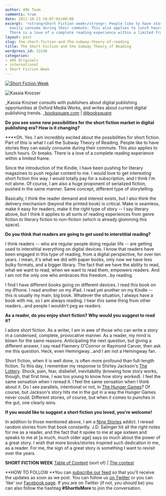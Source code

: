 ```yaml
---
author: 40k Team
comments: true
date: 2011-10-23 18:07:01+00:00
excerpt: '<strong>Short Fiction week</strong>: People like to have stories they can
  easily consume during their commute. This also applies to lunch hours. Or breaks.
  There is a love of a complete reading experience within a limited frame.'
layout: post
slug: the-short-fiction-and-the-subway-theory-of-reading
title: The Short Fiction and the Subway Theory of Reading
wordpress_id: 12248
categories:
- 40k Originals
- international
- Short Fiction Week
---
```


[![Short Fiction Week](http://www.40kbooks.com/wp-content/uploads/SFWlogolungo.jpg)](http://www.40kbooks.com/?page_id=12346)

![Kassia Krozser](http://www.40kbooks.com/wp-content/uploads/SFW_Kassia.jpg)

_Kassia Krozser consults with publishers about digital publishing opportunities at Oxford Media Works, and writes about current digital publishing trends.
_[booksquare.com](http://www.booksquare.com/) | [@booksquare](http://twitter.com/#!/booksquare)

**Do you see some new possibilities for the short fiction market in digital publishing era? How is it changing?**

****Oh. Yes. I am incredibly excited about the possibilities for short fiction. Part of this is what I call the Subway Theory of Reading. People like to have stories they can easily consume during their commute. This also applies to lunch hours. Or breaks. There is a love of a complete reading experience within a limited frame.

Since the introduction of the Kindle, I have been pushing for literary magazines to push regular content to me. I would love to get interesting short fiction this way. I would totally pay for a subscription, and I think I'm not alone. Of course, I am also a huge proponent of serialized fiction, pushed in the same manner. Same concept, different type of storytelling.

Basically, I think the reader demand and interest exists, but I also think the delivery mechanism (beyond the printed book) is critical. Make is seamless, make it easy for readers, make it the right type of story -- I say literary above, but I think it applies to all sorts of reading experiences from genre fiction to literary fiction to non-fiction (which is already glomming this space).

**Do you think that readers are going to get used to interstitial reading?**

I think readers -- who are regular people doing regular life -- are getting used to interstitial everything on digital devices. I know that readers have been engaged in this type of reading, from a digital perspective, for over ten years. I mean, it's what we did with paper books, only now we have less bulky formats, and a bigger library. The fact that we have the ability to read, what we want to read, when we want to read them, empowers readers. And I am not the only one who embraces this freedom...by reading.

I find I have different books going on different devices. I read this book on my iPhone. I read another on my iPad. I read yet another on my Kindle -- this is usually my main, big book. Whatever the situation, I always have a book with me, so I am always reading. I hear this same thing from other readers...and people I wouldn't peg as readers.

**As a reader, do you enjoy short fiction? Why would you suggest to read it?**

I adore short fiction. As a writer, I am in awe of those who can write a story in a condensed, complete, provocative manner. As a reader, my mind is blown for the same reasons. Anticipating the next question, but giving a different answer, I say read Flannery O'Connor or Raymond Carver, then ask me this question. Heck, even Hemingway...and I am not a Hemingway fan.

Short fiction, when it is well done, is often more profound than full-length fiction. To this day, I remember my response to Shirley Jackson's [The Lottery](http://www.amazon.com/Lottery-Stories-Penguin-Classics-ebook/dp/B002RUA58S/ref=sr_1_2?s=digital-text&ie=UTF8&qid=1319388653&sr=1-2). Shock, pain, fear, disbelief, inevitability (knowing how story works, though, that first time, I was too young to know how story *worked*). I feel the same sensation when I reread it. I feel the same sensation when I think about it. Do I see parallels, intentional or not, in [The Hunger Games](http://www.amazon.com/The-Hunger-Games-ebook/dp/B002MQYOFW/ref=sr_1_1?s=digital-text&ie=UTF8&qid=1319388732&sr=1-1)? Of course, but Jackson's story hits me in the gut in a way the Hunger Games never could. Different stories, of course, but when it comes to punches in the gut, one clearly wins.

**If you would like to suggest a short fiction you loved, you're welcome!**

In addition to those mentioned above, I am a [Nine Stories](http://www.amazon.com/Nine-Stories-J-D-Salinger/dp/0316769509) addict. I reread random stories from that book constantly. J.D. Salinger hit all the right notes for me as a reader, and the fact that it spoke to me at age sixteen and speaks to me at [a much, much older age] says so much about the power of a great story. I wish that more books/stories inspired such dedication in me, as a reader. For me, the sign of a great story is something I want to revisit over the years.

**SHORT FICTION WEEK**
[Table of Content](http://www.40kbooks.com/?page_id=12346) (sort of) | [The contest](http://www.40kbooks.com/?p=12310)

**HOW TO FOLLOW
**You can [subscribe our feed](feed://www.40kbooks.com/?feed=rss2) so that you'll receive the updates as soon as we post. You can follow us [on Twitter](http://twitter.com/#!/40kBooks) or you can 'like' our [Facebook page](http://www.facebook.com/40kbooks).
If you are on Twitter (if not, you should be) you can also follow the hashtag **#ShortIsMore** to join the conversation.









